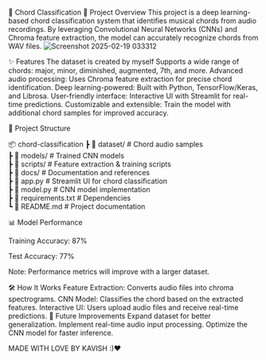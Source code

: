 🎸 Chord Classification
🚀 Project Overview
This project is a deep learning-based chord classification system that identifies musical chords from audio recordings. By leveraging Convolutional Neural Networks (CNNs) and Chroma feature extraction, the model can accurately recognize chords from WAV files.
![Screenshot 2025-02-19 033312](https://github.com/user-attachments/assets/eb33313d-8bfb-41a7-8551-afd1fd7552dd)

✨ Features
The dataset is created by myself
Supports a wide range of chords: major, minor, diminished, augmented, 7th, and more.
Advanced audio processing: Uses Chroma feature extraction for precise chord identification.
Deep learning-powered: Built with Python, TensorFlow/Keras, and Librosa.
User-friendly interface: Interactive UI with Streamlit for real-time predictions.
Customizable and extensible: Train the model with additional chord samples for improved accuracy.

📂 Project Structure

📦 chord-classification
 ┣ 📂 dataset/           # Chord audio samples  
 ┣ 📂 models/            # Trained CNN models  
 ┣ 📂 scripts/           # Feature extraction & training scripts  
 ┣ 📂 docs/              # Documentation and references  
 ┣ 📜 app.py             # Streamlit UI for chord classification  
 ┣ 📜 model.py           # CNN model implementation  
 ┣ 📜 requirements.txt   # Dependencies  
 ┗ 📜 README.md          # Project documentation  
 
📊 Model Performance

Training Accuracy: 87%

Test Accuracy: 77%

Note: Performance metrics will improve with a larger dataset.

🛠 How It Works
Feature Extraction: Converts audio files into chroma spectrograms.
CNN Model: Classifies the chord based on the extracted features.
Interactive UI: Users upload audio files and receive real-time predictions.
📌 Future Improvements
Expand dataset for better generalization.
Implement real-time audio input processing.
Optimize the CNN model for faster inference.

MADE WITH LOVE BY KAVISH :)❤

